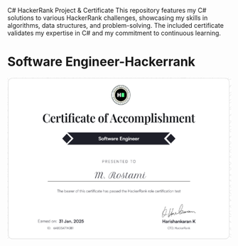 C# HackerRank Project & Certificate
This repository features my C# solutions to various HackerRank challenges, showcasing my skills in algorithms, data structures, and problem-solving. The included certificate validates my expertise in C# and my commitment to continuous learning.

# Software Engineer-Hackerrank

![Software Engineer](images/certificate-se.png)
